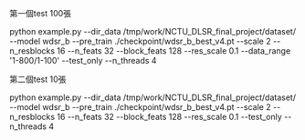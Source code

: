 第一個test 100張

python example.py --dir_data /tmp/work/NCTU_DLSR_final_project/dataset/ --model wdsr_b --pre_train ./checkpoint/wdsr_b_best_v4.pt --scale 2 --n_resblocks 16 --n_feats 32 --block_feats 128 --res_scale 0.1 --data_range '1-800/1-100' --test_only --n_threads 4


第二個test 10張

python example.py --dir_data /tmp/work/NCTU_DLSR_final_project/dataset/ --model wdsr_b --pre_train ./checkpoint/wdsr_b_best_v4.pt --scale 2 --n_resblocks 16 --n_feats 32 --block_feats 128 --res_scale 0.1 --test_only --n_threads 4

